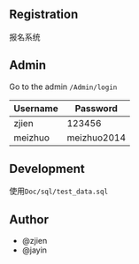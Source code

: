 ﻿## Registration

报名系统


## Admin

Go to the admin `/Admin/login`

Username | Password
----- | ----
zjien | 123456
meizhuo | meizhuo2014


## Development

使用`Doc/sql/test_data.sql`



## Author 
* @zjien
* @jayin
